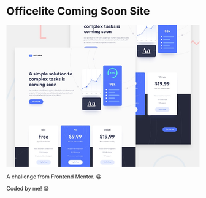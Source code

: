 # Officelite Coming Soon Site

![Design preview for the Officelite comming soon site Frontend Mentor challenge](./static/img/preview.jpg)

A challenge from Frontend Mentor. 😀

Coded by me! 😁
